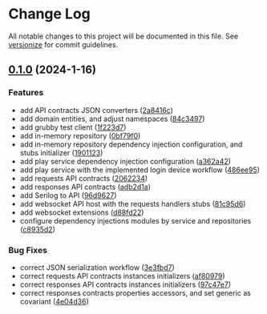 # Change Log

All notable changes to this project will be documented in this file. See [versionize](https://github.com/versionize/versionize) for commit guidelines.

<a name="0.1.0"></a>
## [0.1.0](https://www.github.com/mikhailovdv/superplay-evaluation/releases/tag/v0.1.0) (2024-1-16)

### Features

* add API contracts JSON converters ([2a8416c](https://www.github.com/mikhailovdv/superplay-evaluation/commit/2a8416cad3afc93b00b96936bfb11115c3138f21))
* add domain entities, and adjust namespaces ([84c3497](https://www.github.com/mikhailovdv/superplay-evaluation/commit/84c349742682434eaafe5cb3d376d8ea06a0463d))
* add grubby test client ([1f223d7](https://www.github.com/mikhailovdv/superplay-evaluation/commit/1f223d7025fe71b442c3b1f34d039998883caaa1))
* add in-memory repository ([0bf79f0](https://www.github.com/mikhailovdv/superplay-evaluation/commit/0bf79f0b747b2a7aca4b7f546deaf2b05f79b671))
* add in-memory repository dependency injection configuration, and stubs initializer ([1901123](https://www.github.com/mikhailovdv/superplay-evaluation/commit/19011233cf15ca0df03cd334dc318900208453f0))
* add play service dependency injection configuration ([a362a42](https://www.github.com/mikhailovdv/superplay-evaluation/commit/a362a4220cb6c0a1c0c0e8de98b56784926e008f))
* add play service with the implemented login device workflow ([486ee95](https://www.github.com/mikhailovdv/superplay-evaluation/commit/486ee95fb71ded88b53e5a014ec31e4541e08f98))
* add requests API contracts ([2062234](https://www.github.com/mikhailovdv/superplay-evaluation/commit/206223406005176ef32a2bee6e9c9a3fba2d0ee1))
* add responses API contracts ([adb2d1a](https://www.github.com/mikhailovdv/superplay-evaluation/commit/adb2d1a1dfe4d8c8034c452cd2a599ffb098272b))
* add Serilog to API ([96d9627](https://www.github.com/mikhailovdv/superplay-evaluation/commit/96d9627269cb5c9dfc9dc048f18316a0a4e02c1c))
* add websocket API host with the requests handlers stubs ([81c95d6](https://www.github.com/mikhailovdv/superplay-evaluation/commit/81c95d67542a28779f6ab22714caaf7b093bc2e3))
* add websocket extensions ([d88fd22](https://www.github.com/mikhailovdv/superplay-evaluation/commit/d88fd225fe87879adc38d28248de6bdbd4d62381))
* configure dependency injections modules by service and repositories ([c8935d2](https://www.github.com/mikhailovdv/superplay-evaluation/commit/c8935d2c56a1c68eccdc1fe9d7501501f5bf6cd0))

### Bug Fixes

* correct JSON serialization workflow ([3e3fbd7](https://www.github.com/mikhailovdv/superplay-evaluation/commit/3e3fbd77f64b16b28c5fb4ba6facd635e74845d0))
* correct requests API contracts instances initializers ([af80979](https://www.github.com/mikhailovdv/superplay-evaluation/commit/af8097967e38f247473f749d9a7bcdc4d2c1c6b4))
* correct responses API contracts instances initializers ([97c47e7](https://www.github.com/mikhailovdv/superplay-evaluation/commit/97c47e78ef9f9bc35b92efd3b651d8f05cbfa4a5))
* correct responses contracts properties accessors, and set generic as covariant ([4e04d36](https://www.github.com/mikhailovdv/superplay-evaluation/commit/4e04d363ccbbd074aca628a4d7d1d0db00725b86))

